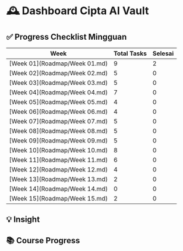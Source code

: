 # 🕰️ Dashboard Cipta AI Vault

## ✅ Progress Checklist Mingguan

| Week | Total Tasks | Selesai |
|------|-------------|---------|
| [Week 01](Roadmap/Week 01.md) | 9 | 2 |
| [Week 02](Roadmap/Week 02.md) | 5 | 0 |
| [Week 03](Roadmap/Week 03.md) | 5 | 0 |
| [Week 04](Roadmap/Week 04.md) | 7 | 0 |
| [Week 05](Roadmap/Week 05.md) | 4 | 0 |
| [Week 06](Roadmap/Week 06.md) | 4 | 0 |
| [Week 07](Roadmap/Week 07.md) | 5 | 0 |
| [Week 08](Roadmap/Week 08.md) | 5 | 0 |
| [Week 09](Roadmap/Week 09.md) | 5 | 0 |
| [Week 10](Roadmap/Week 10.md) | 8 | 0 |
| [Week 11](Roadmap/Week 11.md) | 6 | 0 |
| [Week 12](Roadmap/Week 12.md) | 4 | 0 |
| [Week 13](Roadmap/Week 13.md) | 2 | 0 |
| [Week 14](Roadmap/Week 14.md) | 0 | 0 |
| [Week 15](Roadmap/Week 15.md) | 2 | 0 |

## 💡 Insight


## 📚 Course Progress


